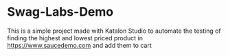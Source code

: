 # Swag-Labs-Demo
This is a simple project made with Katalon Studio to automate the testing of finding the highest and lowest priced product in https://www.saucedemo.com and add them to cart

